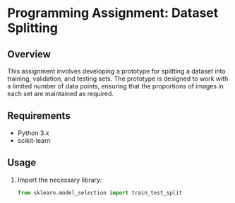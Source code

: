 # Programming Assignment: Dataset Splitting

## Overview

This assignment involves developing a prototype for splitting a dataset into training, validation, and testing sets. The prototype is designed to work with a limited number of data points, ensuring that the proportions of images in each set are maintained as required.

## Requirements

- Python 3.x
- scikit-learn

## Usage

1. Import the necessary library:

   ```python
   from sklearn.model_selection import train_test_split
